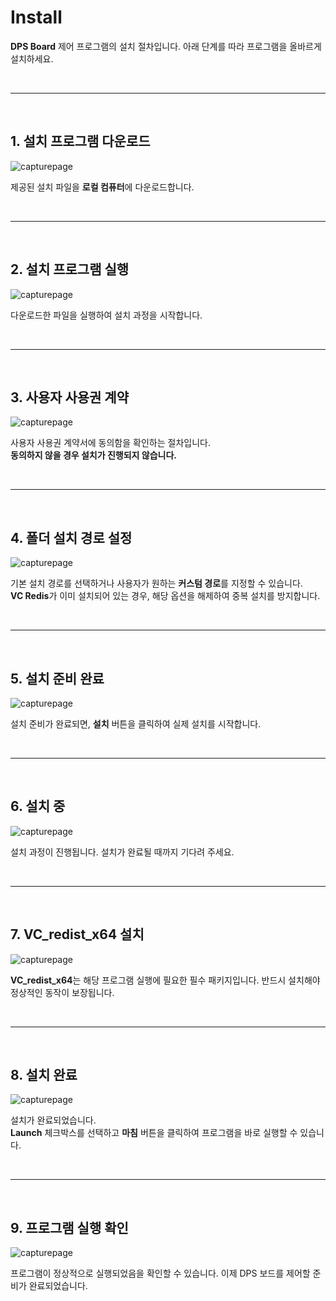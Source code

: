 # Install

**DPS Board** 제어 프로그램의 설치 절차입니다. 아래 단계를 따라 프로그램을 올바르게 설치하세요.

<br>

---

<br>

## 1. 설치 프로그램 다운로드

![capturepage](../_static/DPS/1.png)

제공된 설치 파일을 **로컬 컴퓨터**에 다운로드합니다.

<br>

---

<br>

## 2. 설치 프로그램 실행

![capturepage](../_static/DPS/2.png)

다운로드한 파일을 실행하여 설치 과정을 시작합니다.

<br>

---

<br>

## 3. 사용자 사용권 계약

![capturepage](../_static/DPS/3.png)

사용자 사용권 계약서에 동의함을 확인하는 절차입니다.  
**동의하지 않을 경우 설치가 진행되지 않습니다.**

<br>

---

<br>

## 4. 폴더 설치 경로 설정

![capturepage](../_static/DPS/4.png)

기본 설치 경로를 선택하거나 사용자가 원하는 **커스텀 경로**를 지정할 수 있습니다.  
 **VC Redis**가 이미 설치되어 있는 경우, 해당 옵션을 해제하여 중복 설치를 방지합니다.

<br>

---

<br>

## 5. 설치 준비 완료

![capturepage](../_static/DPS/5.png)

설치 준비가 완료되면, **설치** 버튼을 클릭하여 실제 설치를 시작합니다.

<br>

---

<br>

## 6. 설치 중

![capturepage](../_static/DPS/6.png)

설치 과정이 진행됩니다. 설치가 완료될 때까지 기다려 주세요.

<br>

---

<br>

## 7. VC_redist_x64 설치

![capturepage](../_static/DPS/7.png)

**VC_redist_x64**는 해당 프로그램 실행에 필요한 필수 패키지입니다. 반드시 설치해야 정상적인 동작이 보장됩니다.

<br>

---

<br>

## 8. 설치 완료

![capturepage](../_static/DPS/8.png)

설치가 완료되었습니다.  
**Launch** 체크박스를 선택하고 **마침** 버튼을 클릭하여 프로그램을 바로 실행할 수 있습니다.

<br>

---

<br>

## 9. 프로그램 실행 확인

![capturepage](../_static/DPS/9.png)

프로그램이 정상적으로 실행되었음을 확인할 수 있습니다. 이제 DPS 보드를 제어할 준비가 완료되었습니다.
